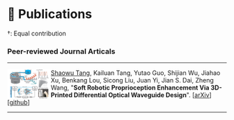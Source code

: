 # 📝 Publications

†: Equal contribution

### Peer-reviewed Journal Articals


---


<img  src="/images/paper_preview/RAL2024a_1.png"  width="100x"  align="left" /> 

<u>Shaowu Tang</u>, Kailuan Tang, Yutao Guo,  Shijian Wu, Jiahao Xu, Benkang Lou, Sicong Liu, Juan Yi, Jian S. Dai, Zheng Wang, 
&quot;**Soft Robotic Proprioception Enhancement Via 3D-Printed Differential Optical Waveguide Design**&quot;. [[arXiv](https://arxiv.org/abs/2409.20081)] [[github](https://github.com/Cuixxx/ProFD)]


---
